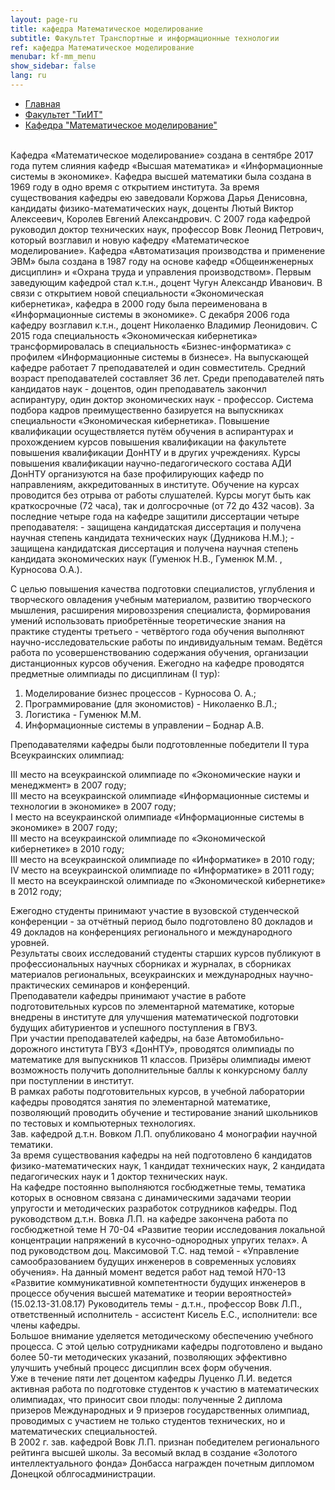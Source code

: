 ```yaml
---
layout: page-ru
title: кафедра Математическое моделирование
subtitle: Факультет Транспортные и информационные технологии
ref: кафедра Математическое моделирование
menubar: kf-mm_menu
show_sidebar: false
lang: ru
---
```

<div class="container">
<nav class="breadcrumb" aria-label="breadcrumbs">
  <ul>
    <li style="margin-top: 0.25em;"><a href="/ru/index.html">Главная</a></li>
    <li><a href="/ru/faculty/tiit">Факультет "ТиИТ"</a></li>
    <li class="is-active"><a href="/ru/faculty/tiit/kf-mm" aria-current="page">Кафедра "Математическое моделирование"</a></li>
  </ul>
</nav>
</div>
   <br>
Кафедра «Математическое моделирование» создана в сентябре 2017 года путем слияния кафедр «Высшая математика» и «Информационные системы в экономике».   
Кафедра высшей математики была создана в 1969 году в одно время с открытием института. За время существования кафедры ею заведовали Коржова Дарья Денисовна, кандидаты физико-математических наук, доценты Лютый Виктор Алексеевич, Королев Евгений Александрович. С 2007 года кафедрой руководил доктор технических наук, профессор Вовк Леонид Петрович, который возглавил и новую кафедру «Математическое моделирование».   
Кафедра «Автоматизация производства и применение ЭВМ» была создана в 1987 году на основе кафедр «Общеинженерных дисциплин» и «Охрана труда и управления производством». Первым заведующим кафедрой  стал к.т.н., доцент Чугун Александр Иванович.   
В связи с открытием новой специальности «Экономическая кибернетика», кафедра в 2000 году была переименована в «Информационные системы в экономике». С декабря 2006 года кафедру возглавил к.т.н., доцент Николаенко Владимир Леонидович.    
C 2015 года специальность «Экономическая кибернетика» трансформировалась в специальность «Бизнес-информатика» с профилем «Информационные системы в бизнесе».    
На выпускающей кафедре работает 7 преподавателей и один совместитель. Средний возраст преподавателей составляет 36 лет. Среди преподавателей пять кандидатов наук - доцентов, один преподаватель закончил аспирантуру, один доктор экономических наук - профессор.   
Система подбора кадров преимущественно базируется на выпускниках специальности «Экономическая кибернетика». Повышение квалификации осуществляется путём обучения в аспирантурах и прохождением курсов повышения квалификации на факультете повышения квалификации ДонНТУ и в других учреждениях.   
Курсы повышения квалификации научно-педагогического состава АДИ ДонНТУ организуются на базе профилирующих кафедр по направлениям, аккредитованных в институте. Обучение на курсах проводится без отрыва от работы слушателей. Курсы могут быть как краткосрочные (72 часа), так и долгосрочные (от 72 до 432 часов).   
За последние четыре года на кафедре защитили диссертации четыре преподавателя:   
- защищена кандидатская диссертация и получена научная степень кандидата технических наук (Дудникова Н.М.);
- защищена кандидатская диссертация и получена научная степень кандидата экономических наук (Гуменюк Н.В., Гуменюк М.М. , Курносова О.А.).   

С целью повышения качества подготовки специалистов, углубления и творческого овладения учебным материалом, развитию творческого мышления, расширения мировоззрения специалиста, формирования умений использовать приобретённые теоретические знания на практике студенты третьего - четвёртого года обучения выполняют научно-исследовательские работы по индивидуальным темам.
Ведётся работа по усовершенствованию содержания обучения, организации дистанционных курсов обучения.
Ежегодно на кафедре проводятся предметные олимпиады по дисциплинам (І тур):   

1. Моделирование бизнес процессов - Курносова О. А.;
2. Программирование (для экономистов)  - Николаенко В.Л.;
3. Логистика - Гуменюк М.М.
4. Информационные системы в управлении – Боднар А.В.   

Преподавателями кафедры были подготовленные победители ІІ тура Всеукраинских олимпиад:   

ІІІ место на всеукраинской олимпиаде по «Экономические науки и менеджмент» в 2007 году;   
ІІІ место на всеукраинской олимпиаде «Информационные системы и технологии в экономике» в 2007 году;   
І место на всеукраинской олимпиаде «Информационные системы в экономике» в 2007 году;   
ІІІ место на всеукраинской олимпиаде по «Экономической кибернетике» в 2010 году;   
ІІІ место на всеукраинской олимпиаде по «Информатике» в 2010 году;   
ІV место на всеукраинской олимпиаде по «Информатике» в 2011 году;   
ІІ место на всеукраинской олимпиаде по «Экономической кибернетике» в 2012 году;    

Ежегодно студенты принимают участие в вузовской студенческой конференции - за отчётный период было подготовлено 80 докладов и 49 докладов на конференциях регионального и международного уровней.   
Результаты своих исследований студенты старших курсов публикуют в профессиональных научных сборниках и журналах, в сборниках материалов региональных, всеукраинских и международных научно-практических семинаров и конференций.   
Преподаватели кафедры принимают участие в работе подготовительных курсов по элементарной математике, которые внедрены в институте для улучшения математической подготовки будущих абитуриентов и успешного поступления в ГВУЗ.   
При участии преподавателей кафедры, на базе Автомобильно-дорожного института ГВУЗ «ДонНТУ», проводятся олимпиады по математике для выпускников 11 классов. Призёры олимпиады имеют возможность получить дополнительные баллы к конкурсному баллу при поступлении в институт.   
В рамках работы подготовительных курсов, в учебной лаборатории кафедры проводятся занятия по элементарной математике, позволяющий проводить обучение и тестирование знаний школьников по тестовых и компьютерных технологиях.   
Зав. кафедрой д.т.н. Вовком Л.П. опубликовано 4 монографии научной тематики.   
За время существования кафедры на ней подготовлено 6 кандидатов физико-математических наук, 1 кандидат технических наук, 2 кандидата педагогических наук и 1 доктор технических наук.   
На кафедре постоянно выполняются госбюджетные темы, тематика которых в основном связана с динамическими задачами теории упругости и методических разработок сотрудников кафедры. Под руководством д.т.н. Вовка Л.П. на кафедре закончена работа по госбюджетной теме Н 70-04 «Развитие теории исследования локальной концентрации напряжений в кусочно-однородных упругих телах». А под руководством доц. Максимовой Т.С. над темой - «Управление самообразованием будущих инженеров в современных условиях обучения». На данный момент ведется работ над темой Н70-13 «Развитие коммуникативной компетентности будущих инженеров в процессе обучения высшей математике и теории вероятностей» (15.02.13-31.08.17) Руководитель темы - д.т.н., профессор Вовк Л.П., ответственный исполнитель - ассистент Кисель Е.С., исполнители: все члены кафедры.   
Большое внимание уделяется методическому обеспечению учебного процесса. С этой целью сотрудниками кафедры подготовлено и выдано более 50-ти методических указаний, позволяющих эффективно улучшить учебный процесс дисциплин всех форм обучения.   
Уже в течение пяти лет доцентом кафедры Луценко Л.И. ведется активная работа по подготовке студентов к участию в математических олимпиадах, что приносит свои плоды: полученные 2 диплома призеров Международных и 9 призеров государственных олимпиад, проводимых с участием не только студентов технических, но и математических специальностей.   
В 2002 г. зав. кафедрой Вовк Л.П. признан победителем регионального рейтинга высшей школы. За весомый вклад в создание «Золотого интеллектуального фонда» Донбасса награжден почетным дипломом Донецкой облгосадминистрации.    
